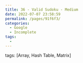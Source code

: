 ```yaml
---
title: 36 - Valid Sudoku - Medium
date: 2022-07-07 23:58:59
permalink: /pages/91f6f3/
categories:
  - Google
  - Incomplete
tags:
  - 
---
```

tags: [Array, Hash Table, Matrix]